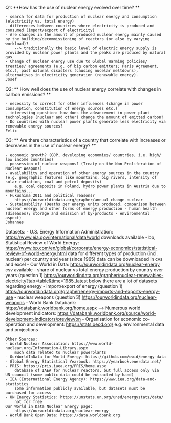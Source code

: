 Q1: **How has the use of nuclear energy evolved over time? **

	- search for data for production of nuclear energy and consumption (electricity vs. total energy)
	- differences between countries where electricity is produced and consumed (import/export of electricity)
	- Are changes in the amount of produced nuclear energy mainly caused by the building/decommissioning of reactors (or also by varying workload)? 
		--> traditionally the basic level of electric energy supply is provided by nuclear power plants and the peaks are produced by natural gas
	- Change of nuclear energy use due to Global Warming policies/ treaties/ agreements (e.g. of big carbon emitters; Paris Agreement, etc.), past natural disasters (causing nucelar meltdowns),  alternatives in electricity generation (renewable energy).
	Josef

Q2: ** How well does the use of nuclear energy correlate with changes in carbon emissions? **


	- necessity to correct for other influences (change in power consumption, constitution of energy sources etc.)
	- interesting question: how does the advancement in power plant technologies (nuclear and other) change the amount of emitted carbon? 
	- Do countries with nuclear power plants generate less electricity via renewable energy sources? 
	Felix

Q3: ** Are there characteristics of a country that correlate with increases or decreases in the use of nuclear energy? **

	- economic growth? (GDP, developing economies/ countries, i.e. high/ low income countries)
	- possession of nuclear weapons? (Treaty on the Non-Proliferation of Nuclear Weapons)
	- availability and operation of other energy sources in the country (e.g. geographic features like mountains, big rivers, intensity of solar radiation, coal and petrol deposits)
		e.g. coal deposits in Poland, hydro power plants in Austria due to mountains...
	- Fukushima 2011 and political reasons?
		https://ourworldindata.org/grapher/annual-change-nuclear
	- Sustainability (Deaths per energy units produced, comparison between nuclear energy and other forms of energy production - human health (diseases); storage and emission of by-products - environmental aspect)
	Johannes

Datasets:
	- U.S. Energy Information Administration: https://www.eia.gov/international/data/world
		downloads available
	- bp, Statistical Review of World Energy: https://www.bp.com/en/global/corporate/energy-economics/statistical-review-of-world-energy.html
		data for different types of production (incl. nuclear) per country and year (since 1965)
		data can be downloaded in cvs and excel
	- Our World in Data: https://ourworldindata.org/nuclear-energy
		csv available
	- share of nuclear vs total energy production by country over years (question 1)
		https://ourworldindata.org/grapher/nuclear-renewables-electricity?tab=table&time=1985..latest
		below there are a lot of datasets regarding energy
	- import/export of energy (question 1)
		https://ourworldindata.org/grapher/energy-imports-and-exports-energy-use
	- nuclear weapons (question 3)
		https://ourworldindata.org/nuclear-weapons
	- World Bank Databank: https://databank.worldbank.org/home.aspx
		--> Numerous world development indicators: https://databank.worldbank.org/source/world-development-indicators/preview/on
	- Organisation for economic co-operation and development: https://stats.oecd.org/
		e.g. environmental data and projections
	
	Other Sources:
	- World Nuclear Association: https://www.world-nuclear.org/Information-Library.aspx
		much data related to nuclear powerplants	
	- OurWorldInData for World Energy: https://github.com/owid/energy-data
	- Global Energy Statistical Yearbook: https://yearbook.enerdata.net/
	- PRIS: https://pris.iaea.org/PRIS/home.aspx 
		database of IAEA for nuclear reactors, but full access only via UN-council (some public data could be extracted by hand)
	- IEA (International Energy Agency): https://www.iea.org/data-and-statistics
		some information publicly available, but datasets must be purchased for access
	- UN Energy Statistics: https://unstats.un.org/unsd/energystats/data/
		not for free
	Our World in Data Nuclear Energy page:
		https://ourworldindata.org/nuclear-energy
	- World Bank Open Data: https://data.worldbank.org

	
	
	
	
	
		
